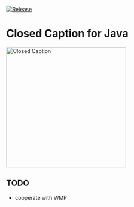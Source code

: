 [![Release](https://jitpack.io/v/umjammer/vavi-media-cc.svg)](https://jitpack.io/#umjammer/vavi-media-cc)

# Closed Caption for Java

<img src='https://lh3.googleusercontent.com/blm9bLRwJn-pNIkqCu-cIK4sAaxhNATpEsjT0f3SF1Z8izDXrc3yyIuit3lxTnigE73HHk6PDUGO5vLJSmdlG8wuNycWqlU7G7PwHR1P45-T9HYBsCAtrgTKW1VAL0oxcoaOlQ4upA=w2400' width="320" alt="Closed Caption"/>

## TODO


  * cooperate with WMP
